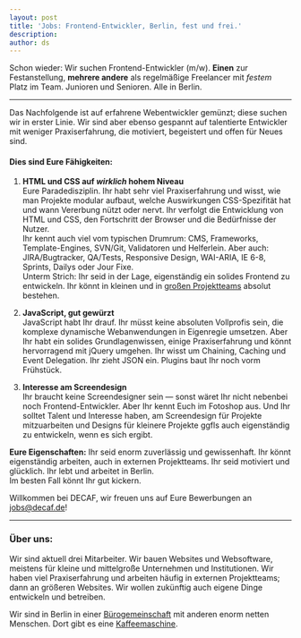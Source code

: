 ```yaml
---
layout: post
title: 'Jobs: Frontend-Entwickler, Berlin, fest und frei.'
description:
author: ds
---
```



Schon wieder: Wir suchen Frontend-Entwickler (m/w). **Einen** zur Festanstellung, **mehrere andere** als regelmäßige Freelancer mit *festem* Platz im Team. Junioren und Senioren. Alle in Berlin.

---

Das Nachfolgende ist auf erfahrene Webentwickler gemünzt; diese suchen wir in erster Linie. Wir sind aber ebenso gespannt auf talentierte Entwickler mit weniger Praxiserfahrung, die motiviert, begeistert und offen für Neues sind.

#### Dies sind Eure Fähigkeiten:

1. **HTML und CSS auf *wirklich* hohem Niveau**  
 Eure Paradedisziplin. Ihr habt sehr viel Praxiserfahrung und wisst, wie man Projekte modular aufbaut, welche Auswirkungen CSS-Spezifität hat und wann Vererbung nützt oder nervt. Ihr verfolgt die Entwicklung von HTML und CSS, den Fortschritt der Browser und die Bedürfnisse der Nutzer.  
 Ihr kennt auch viel vom typischen Drumrum: CMS, Frameworks, Template-Engines, SVN/Git, Validatoren und Helferlein. Aber auch: JIRA/Bugtracker, QA/Tests, Responsive Design, WAI-ARIA, IE 6-8, Sprints, Dailys oder Jour Fixe.  
 Unterm Strich: Ihr seid in der Lage, eigenständig ein solides Frontend zu entwickeln. Ihr könnt in kleinen und in [großen Projektteams](http://decaf.de/projektunterstuetzung/) absolut bestehen.  
 
2. **JavaScript, gut gewürzt**  
 JavaScript habt Ihr drauf. Ihr müsst keine absoluten Vollprofis sein, die komplexe dynamische Webanwendungen in Eigenregie umsetzen. Aber Ihr habt ein solides Grundlagenwissen, einige Praxiserfahrung und könnt hervorragend mit jQuery umgehen. Ihr wisst um Chaining, Caching und Event Delegation. Ihr zieht JSON ein. Plugins baut Ihr noch vorm Frühstück.  
 
3. **Interesse am Screendesign**  
 Ihr braucht keine Screendesigner sein — sonst wäret Ihr nicht nebenbei noch Frontend-Entwickler. Aber Ihr kennt Euch im Fotoshop aus. Und Ihr solltet Talent und Interesse haben, am Screendesign für Projekte mitzuarbeiten und Designs für kleinere Projekte ggfls auch eigenständig zu entwickeln, wenn es sich ergibt.

**Eure Eigenschaften:** Ihr seid enorm zuverlässig und gewissenhaft. Ihr könnt eigenständig arbeiten, auch in externen Projektteams. Ihr seid motiviert und glücklich. Ihr lebt und arbeitet in Berlin.  
 Im besten Fall könnt Ihr gut kickern.

Willkommen bei DECAF, wir freuen uns auf Eure Bewerbungen an [jobs@decaf.de](mailto:jobs@decaf.de)!

---

### Über uns:

Wir sind aktuell drei Mitarbeiter. Wir bauen Websites und Websoftware, meistens für kleine und mittelgroße Unternehmen und Institutionen. Wir haben viel Praxiserfahrung und arbeiten häufig in externen Projektteams; dann an größeren Websites. Wir wollen zukünftig auch eigene Dinge entwickeln und betreiben.

Wir sind in Berlin in einer [Bürogemeinschaft](http://blog.decaf.de/2010/02/berlin-calling-2/) mit anderen enorm netten Menschen. Dort gibt es eine [Kaffeemaschine](http://blog.decaf.de/2010/03/katze/).


